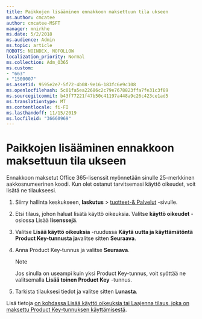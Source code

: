 ```yaml
---
title: Paikkojen lisääminen ennakkoon maksettuun tila ukseen
ms.author: cmcatee
author: cmcatee-MSFT
manager: mnirkhe
ms.date: 5/2/2018
ms.audience: Admin
ms.topic: article
ROBOTS: NOINDEX, NOFOLLOW
localization_priority: Normal
ms.collection: Adm_O365
ms.custom:
- "663"
- "1500007"
ms.assetid: 9595e2e7-5f72-4b08-9e16-183fc6e9c108
ms.openlocfilehash: 5c01fa5ea22686c2c79e7678823ffa7fe31c3f89
ms.sourcegitcommit: b43f77221f47b50c41197a448a9c26c423ce1ad5
ms.translationtype: MT
ms.contentlocale: fi-FI
ms.lasthandoff: 11/15/2019
ms.locfileid: "36660969"
---
```

# <a name="add-seats-to-a-prepaid-subscription"></a>Paikkojen lisääminen ennakkoon maksettuun tila ukseen

Ennakkoon maksetut Office 365-lisenssit myönnetään sinulle 25-merkkinen aakkosnumeerinen koodi. Kun olet ostanut tarvitsemasi käyttö oikeudet, voit lisätä ne tilaukseesi. 

1. Siirry hallinta keskukseen, **laskutus** > [tuotteet-& Palvelut](https://go.microsoft.com/fwlink/p/?linkid=842054) -sivulle.

2. Etsi tilaus, johon haluat lisätä käyttö oikeuksia. Valitse **käyttö oikeudet** -osiossa Lisää **lisenssejä**.

3. Valitse **Lisää käyttö oikeuksia** -ruudussa **Käytä uutta ja käyttämätöntä Product Key-tunnusta ja**valitse sitten **Seuraava**.

4. Anna Product Key-tunnus ja valitse **Seuraava**.

    > [!NOTE]
    > Jos sinulla on useampi kuin yksi Product Key-tunnus, voit syöttää ne valitsemalla **Lisää toinen Product Key** -tunnus.

5. Tarkista tilauksesi tiedot ja valitse sitten **Lunasta**.

Lisä tietoja [on kohdassa Lisää käyttö oikeuksia tai Laajenna tilaus, joka on maksettu Product Key-tunnuksen käyttämisestä](https://docs.microsoft.com/office365/admin/misc/add-licenses-using-product-key).